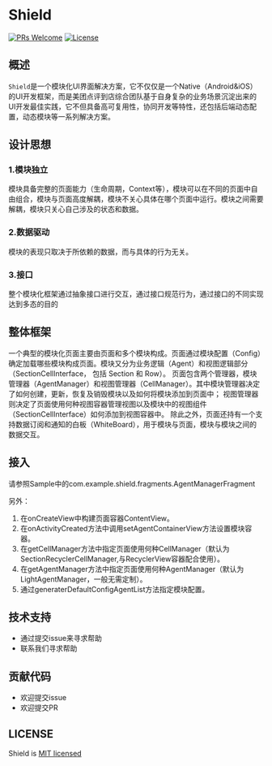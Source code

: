 # Shield

[![PRs Welcome](https://img.shields.io/badge/PRs-welcome-brightgreen.svg)](https://github.com/Meituan-Dianping/Shield/pulls)
[![License](https://img.shields.io/badge/MIT-Apache%202.0-blue.svg)](https://github.com/Meituan-Dianping/Shield/blob/master/LICENSE)

## 概述

`Shield`是一个模块化UI界面解决方案，它不仅仅是一个Native（Android&iOS）的UI开发框架，而是美团点评到店综合团队基于自身复杂的业务场景沉淀出来的UI开发最佳实践，它不但具备高可复用性，协同开发等特性，还包括后端动态配置，动态模块等一系列解决方案。


## 设计思想

### 1.模块独立

模块具备完整的页面能力（生命周期，Context等），模块可以在不同的页面中自由组合，模块与页面高度解耦，模块不关心具体在哪个页面中运行。模块之间需要解耦，模块只关心自己涉及的状态和数据。

### 2.数据驱动
模块的表现只取决于所依赖的数据，而与具体的行为无关。

### 3.接口
整个模块化框架通过抽象接口进行交互，通过接口规范行为，通过接口的不同实现达到多态的目的

## 整体框架

一个典型的模块化页面主要由页面和多个模块构成。页面通过模块配置（Config）确定加载哪些模块构成页面。模块又分为业务逻辑（Agent）和视图逻辑部分（SectionCellInterface， 包括 Section 和 Row）。
页面包含两个管理器，模块管理器（AgentManager）和视图管理器（CellManager）。其中模块管理器决定了如何创建，更新，恢复及销毁模块以及如何将模块添加到页面中；
视图管理器则决定了页面使用何种视图容器管理视图以及模块中的视图组件（SectionCellInterface）如何添加到视图容器中。
除此之外，页面还持有一个支持数据订阅和通知的白板（WhiteBoard），用于模块与页面，模块与模块之间的数据交互。

## 接入
请参照Sample中的com.example.shield.fragments.AgentManagerFragment

另外：

1. 在onCreateView中构建页面容器ContentView。
2. 在onActivityCreated方法中调用setAgentContainerView方法设置模块容器。
3. 在getCellManager方法中指定页面使用何种CellManager（默认为SectionRecyclerCellManager,与RecyclerView容器配合使用）。
4. 在getAgentManager方法中指定页面使用何种AgentManager（默认为LightAgentManager，一般无需定制）。
5. 通过generaterDefaultConfigAgentList方法指定模块配置。

## 技术支持
- 通过提交issue来寻求帮助
- 联系我们寻求帮助

## 贡献代码
- 欢迎提交issue
- 欢迎提交PR

## LICENSE

Shield is [MIT licensed](https://github.com/Meituan-Dianping/Shield/blob/master/LICENSE)